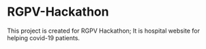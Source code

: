 # RGPV-Hackathon
This project is created for RGPV Hackathon; It is hospital website for helping covid-19 patients.

